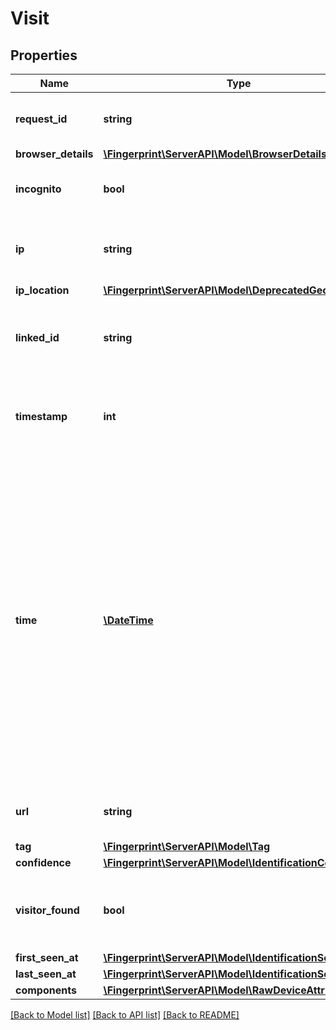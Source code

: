 # Visit

## Properties
Name | Type | Description | Notes
------------ | ------------- | ------------- | -------------
**request_id** | **string** | Unique identifier of the user's request. | 
**browser_details** | [**\Fingerprint\ServerAPI\Model\BrowserDetails**](BrowserDetails.md) |  | 
**incognito** | **bool** | Flag if user used incognito session. | 
**ip** | **string** | IP address of the requesting browser or bot. | 
**ip_location** | [**\Fingerprint\ServerAPI\Model\DeprecatedGeolocation**](DeprecatedGeolocation.md) |  | [optional] 
**linked_id** | **string** | A customer-provided id that was sent with the request. | [optional] 
**timestamp** | **int** | Timestamp of the event with millisecond precision in Unix time. | 
**time** | [**\DateTime**](\DateTime.md) | Time expressed according to ISO 8601 in UTC format, when the request from the client agent was made. We recommend to treat requests that are older than 2 minutes as malicious. Otherwise, request replay attacks are possible. | 
**url** | **string** | Page URL from which the request was sent. | 
**tag** | [**\Fingerprint\ServerAPI\Model\Tag**](Tag.md) |  | 
**confidence** | [**\Fingerprint\ServerAPI\Model\IdentificationConfidence**](IdentificationConfidence.md) |  | [optional] 
**visitor_found** | **bool** | Attribute represents if a visitor had been identified before. | 
**first_seen_at** | [**\Fingerprint\ServerAPI\Model\IdentificationSeenAt**](IdentificationSeenAt.md) |  | 
**last_seen_at** | [**\Fingerprint\ServerAPI\Model\IdentificationSeenAt**](IdentificationSeenAt.md) |  | 
**components** | [**\Fingerprint\ServerAPI\Model\RawDeviceAttributes**](RawDeviceAttributes.md) |  | [optional] 

[[Back to Model list]](../../README.md#documentation-for-models) [[Back to API list]](../../README.md#documentation-for-api-endpoints) [[Back to README]](../../README.md)

